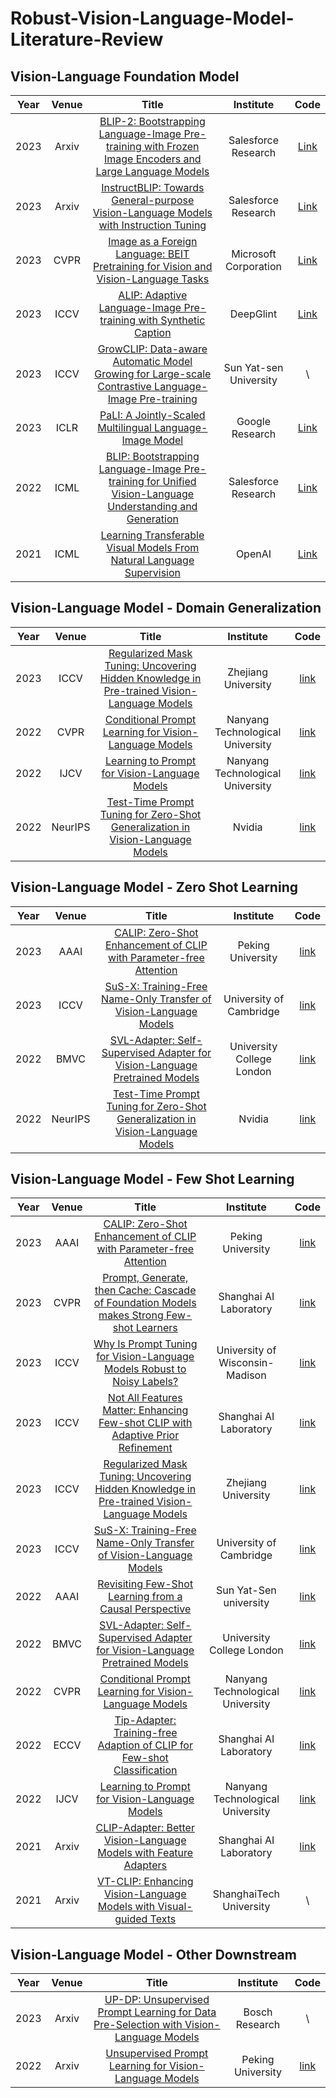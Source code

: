 # Robust-Vision-Language-Model-Literature-Review

## Vision-Language Foundation Model
| Year | Venue | Title | Institute | Code |
| :---:| :---: | :---: | :---: | :---: |
| 2023 | Arxiv | [BLIP-2: Bootstrapping Language-Image Pre-training with Frozen Image Encoders and Large Language Models](https://arxiv.org/abs/2301.12597) | Salesforce Research | [Link](https://github.com/salesforce/LAVIS/tree/main/projects/blip2)
| 2023 | Arxiv | [InstructBLIP: Towards General-purpose Vision-Language Models with Instruction Tuning](https://arxiv.org/abs/2305.06500) | Salesforce Research | [Link](https://github.com/salesforce/LAVIS/tree/main/projects/instructblip)
| 2023 | CVPR | [Image as a Foreign Language: BEIT Pretraining for Vision and Vision-Language Tasks](https://openaccess.thecvf.com/content/CVPR2023/papers/Wang_Image_as_a_Foreign_Language_BEiT_Pretraining_for_Vision_and_CVPR_2023_paper.pdf) | Microsoft Corporation| [Link](https://github.com/microsoft/unilm/tree/master/beit3)
| 2023 | ICCV | [ALIP: Adaptive Language-Image Pre-training with Synthetic Caption](https://arxiv.org/abs/2308.08428) | DeepGlint | [Link](https://github.com/deepglint/ALIP)
| 2023 | ICCV | [GrowCLIP: Data-aware Automatic Model Growing for Large-scale Contrastive Language-Image Pre-training](https://openaccess.thecvf.com/content/ICCV2023/papers/Deng_GrowCLIP_Data-Aware_Automatic_Model_Growing_for_Large-scale_Contrastive_Language-Image_Pre-Training_ICCV_2023_paper.pdf) | Sun Yat-sen University  | \
| 2023 | ICLR | [PaLI: A Jointly-Scaled Multilingual Language-Image Model](https://openreview.net/forum?id=mWVoBz4W0u) | Google Research | [Link](https://github.com/kyegomez/PALI)
| 2022 | ICML  | [BLIP: Bootstrapping Language-Image Pre-training for Unified Vision-Language Understanding and Generation](https://proceedings.mlr.press/v162/li22n/li22n.pdf)  | Salesforce Research | [Link](https://github.com/salesforce/BLIP)
| 2021 | ICML  | [Learning Transferable Visual Models From Natural Language Supervision](https://proceedings.mlr.press/v139/radford21a/radford21a.pdf) | OpenAI | [Link](https://github.com/OpenAI/CLIP)


## Vision-Language Model - Domain Generalization
| Year | Venue | Title | Institute | Code |
| :---:| :---: | :---: | :---: | :---: |
| 2023 | ICCV | [Regularized Mask Tuning: Uncovering Hidden Knowledge in Pre-trained Vision-Language Models](https://openaccess.thecvf.com/content/ICCV2023/papers/Zheng_Regularized_Mask_Tuning_Uncovering_Hidden_Knowledge_in_Pre-Trained_Vision-Language_Models_ICCV_2023_paper.pdf) | Zhejiang University | [link](https://github.com/wuw2019/R-AMT) |
| 2022 | CVPR | [Conditional Prompt Learning for Vision-Language Models](https://arxiv.org/abs/2203.05557) | Nanyang Technological University | [link](https://github.com/KaiyangZhou/CoOp) |
| 2022 | IJCV | [Learning to Prompt for Vision-Language Models](https://arxiv.org/abs/2109.01134) | Nanyang Technological University | [link](https://github.com/KaiyangZhou/CoOp) |
| 2022 | NeurIPS | [Test-Time Prompt Tuning for Zero-Shot Generalization in Vision-Language Models](https://arxiv.org/abs/2209.07511) | Nvidia | [link](https://azshue.github.io/TPT/) |

## Vision-Language Model - Zero Shot Learning
| Year | Venue | Title | Institute | Code |
| :---:| :---: | :---: | :---: | :---: |
| 2023 | AAAI | [CALIP: Zero-Shot Enhancement of CLIP with Parameter-free Attention](https://arxiv.org/abs/2209.14169) |  Peking University | [link](https://github.com/ZiyuGuo99/CALIP) |
| 2023 | ICCV | [SuS-X: Training-Free Name-Only Transfer of Vision-Language Models](https://arxiv.org/abs/2211.16198) | University of Cambridge | [link](https://github.com/vishaal27/SuS-X) |
| 2022 | BMVC | [SVL-Adapter: Self-Supervised Adapter for Vision-Language Pretrained Models](https://arxiv.org/pdf/2210.03794) | University College London | [link](https://github.com/omipan/svl_adapter) |
| 2022 | NeurIPS | [Test-Time Prompt Tuning for Zero-Shot Generalization in Vision-Language Models](https://arxiv.org/abs/2209.07511) | Nvidia | [link](https://azshue.github.io/TPT/) |


## Vision-Language Model - Few Shot Learning
| Year | Venue | Title | Institute | Code |
| :---:| :---: | :---: | :---: | :---: |
| 2023 | AAAI | [CALIP: Zero-Shot Enhancement of CLIP with Parameter-free Attention](https://arxiv.org/abs/2209.14169) | Peking University | [link](https://github.com/ZiyuGuo99/CALIP) |
| 2023 | CVPR | [Prompt, Generate, then Cache: Cascade of Foundation Models makes Strong Few-shot Learners](https://arxiv.org/abs/2303.02151) | Shanghai AI Laboratory | [link](https://github.com/ZrrSkywalker/CaFo) |
| 2023 | ICCV | [Why Is Prompt Tuning for Vision-Language Models Robust to Noisy Labels?](https://openaccess.thecvf.com/content/ICCV2023/papers/Wu_Why_Is_Prompt_Tuning_for_Vision-Language_Models_Robust_to_Noisy_ICCV_2023_paper.pdf) | University of Wisconsin-Madison | [link](https://github.com/CEWu/PTNL) |
| 2023 | ICCV | [Not All Features Matter: Enhancing Few-shot CLIP with Adaptive Prior Refinement](https://openaccess.thecvf.com/content/ICCV2023/papers/Zhu_Not_All_Features_Matter_Enhancing_Few-shot_CLIP_with_Adaptive_Prior_ICCV_2023_paper.pdf) | Shanghai AI Laboratory | [link](https://github.com/yangyangyang127/APE) |
| 2023 | ICCV | [Regularized Mask Tuning: Uncovering Hidden Knowledge in Pre-trained Vision-Language Models](https://openaccess.thecvf.com/content/ICCV2023/papers/Zheng_Regularized_Mask_Tuning_Uncovering_Hidden_Knowledge_in_Pre-Trained_Vision-Language_Models_ICCV_2023_paper.pdf) | Zhejiang University | [link](https://github.com/wuw2019/R-AMT) |
| 2023 | ICCV | [SuS-X: Training-Free Name-Only Transfer of Vision-Language Models](https://arxiv.org/abs/2211.16198) | University of Cambridge | [link](https://github.com/vishaal27/SuS-X) |
| 2022 | AAAI | [Revisiting Few-Shot Learning from a Causal Perspective](https://arxiv.org/abs/2209.13816) | Sun Yat-Sen university | [link](https://github.com/lingl1024/causalFewShot) |
| 2022 | BMVC | [SVL-Adapter: Self-Supervised Adapter for Vision-Language Pretrained Models](https://arxiv.org/pdf/2210.03794) | University College London | [link](https://github.com/omipan/svl_adapter) |
| 2022 | CVPR | [Conditional Prompt Learning for Vision-Language Models](https://arxiv.org/abs/2203.05557) | Nanyang Technological University | [link](https://github.com/KaiyangZhou/CoOp) |
| 2022 | ECCV | [Tip-Adapter: Training-free Adaption of CLIP for Few-shot Classification](https://arxiv.org/abs/2111.03930) | Shanghai AI Laboratory | [link](https://github.com/gaopengcuhk/Tip-Adapter) |
| 2022 | IJCV | [Learning to Prompt for Vision-Language Models](https://arxiv.org/abs/2109.01134) | Nanyang Technological University | [link](https://github.com/KaiyangZhou/CoOp) |
| 2021 | Arxiv | [CLIP-Adapter: Better Vision-Language Models with Feature Adapters](https://arxiv.org/abs/2110.04544) | Shanghai AI Laboratory | [link](https://github.com/gaopengcuhk/CLIP-Adapter) |
| 2021 | Arxiv | [VT-CLIP: Enhancing Vision-Language Models with Visual-guided Texts](https://arxiv.org/abs/2112.02399) | ShanghaiTech University | \ |

## Vision-Language Model - Other Downstream
| Year | Venue | Title | Institute | Code |
| :---:| :---: | :---: | :---: | :---: |
| 2023 | Arxiv | [UP-DP: Unsupervised Prompt Learning for Data Pre-Selection with Vision-Language Models](https://arxiv.org/abs/2307.11227) | Bosch Research | \ |
| 2022 | Arxiv | [Unsupervised Prompt Learning for Vision-Language Models](https://arxiv.org/abs/2204.03649) | Peking University | [link](https://github.com/tonyhuang2022/UPL) |